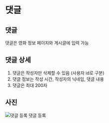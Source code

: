 # 댓글

## 댓글
댓글은 영화 정보 페이지와 게시글에 입력 가능 <br/>

## 댓글 상세
1. 댓글은 작성자만 삭제할 수 있음 (사용자 id로 구분)
2. 댓글 정보는 작성 시간, 작성자의 닉네임, 댓글 내용
3. 댓글은 최대 200자

## 사진
![댓글 등록](https://github.com/gihohpkl12/demo_project/assets/43335818/faa65b90-f807-4d26-bbbe-c8a391689388)
댓글 등록 <br/>
